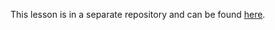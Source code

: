 This lesson is in a separate repository and can be found [here](https://github.com/sf-wdi-17/restful-routing).
